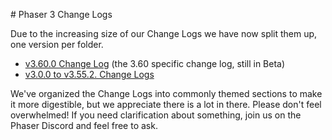# Phaser 3 Change Logs

Due to the increasing size of our Change Logs we have now split them up, one version per folder.

* [v3.60.0 Change Log](https://github.com/photonstorm/phaser/blob/master/CHANGELOG-v3.60.md) (the 3.60 specific change log, still in Beta)
* [v3.0.0 to v3.55.2. Change Logs](changelog/index.md)

We've organized the Change Logs into commonly themed sections to make it more digestible, but we appreciate there is a lot in there. Please don't feel overwhelmed! If you need clarification about something, join us on the Phaser Discord and feel free to ask.
